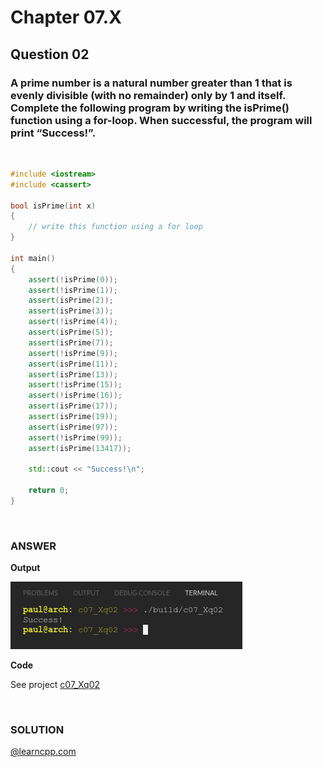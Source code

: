 # Chapter 07.X
## Question 02

### A prime number is a natural number greater than 1 that is evenly divisible (with no remainder) only by 1 and itself. Complete the following program by writing the isPrime() function using a for-loop. When successful, the program will print “Success!”.

<br/>

```cpp
#include <iostream>
#include <cassert>

bool isPrime(int x)
{
    // write this function using a for loop
}

int main()
{
    assert(!isPrime(0));
    assert(!isPrime(1));
    assert(isPrime(2));
    assert(isPrime(3));
    assert(!isPrime(4));
    assert(isPrime(5));
    assert(isPrime(7));
    assert(!isPrime(9));
    assert(isPrime(11));
    assert(isPrime(13));
    assert(!isPrime(15));
    assert(!isPrime(16));
    assert(isPrime(17));
    assert(isPrime(19));
    assert(isPrime(97));
    assert(!isPrime(99));
    assert(isPrime(13417));

    std::cout << "Success!\n";

    return 0;
}
```

<br>

### ANSWER

**Output**

![Console Output](c07_Xq02.png "Console Output")

**Code**

See project [c07_Xq02](./c07_Xq02/)

<br>

### SOLUTION
[@learncpp.com](https://www.learncpp.com/cpp-tutorial/chapter-7-comprehensive-quiz/#cpp_solution_id_1)